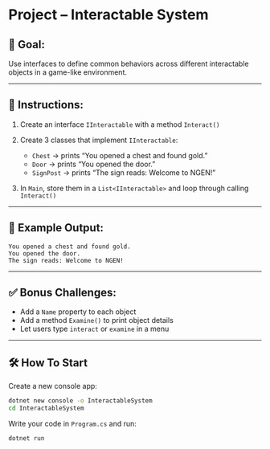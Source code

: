 # Project – Interactable System

## 🧠 Goal:
Use interfaces to define common behaviors across different interactable objects in a game-like environment.

---

## 🔧 Instructions:
1. Create an interface `IInteractable` with a method `Interact()`
2. Create 3 classes that implement `IInteractable`:
   - `Chest` → prints “You opened a chest and found gold.”
   - `Door` → prints “You opened the door.”
   - `SignPost` → prints “The sign reads: Welcome to NGEN!”

3. In `Main`, store them in a `List<IInteractable>` and loop through calling `Interact()`

---

## 🧪 Example Output:
```
You opened a chest and found gold.
You opened the door.
The sign reads: Welcome to NGEN!
```

---

## ✅ Bonus Challenges:
- Add a `Name` property to each object
- Add a method `Examine()` to print object details
- Let users type `interact` or `examine` in a menu

---

## 🛠 How To Start

Create a new console app:
```bash
dotnet new console -o InteractableSystem
cd InteractableSystem
```

Write your code in `Program.cs` and run:
```bash
dotnet run
```
